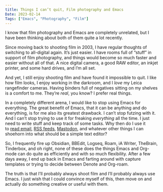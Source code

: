 ```yaml
---
title: Things I can’t quit, Film photography and Emacs
Date: 2023-02-14
Tags: ["Emacs", "Photography", "Film"]
---
```



I know that film photography and Emacs are completely unrelated, but I have been thinking about both of them quite a lot recently.

Since moving back to shooting film in 2003, I have regular thoughts of switching to all-digital again. It’s just easier. I have rooms full of “stuff” in support of film photography, and things would become so much faster and easier without all of that. A nice digital camera, a good RAW editor, an inkjet printer, and some hard drives, and I’m all set.

And yet, I still enjoy shooting film and have found it impossible to quit. I like how film looks, I enjoy working in the darkroom, and I _love_ my Leica rangefinder cameras. Having binders full of negatives sitting on my shelves is a comfort to me. They’re _real_, you know? I prefer real things.

In a completely different arena, I would like to stop using Emacs for everything. The great benefit of Emacs, that it can be anything and do everything, is for me also its greatest drawback. I can’t stop futzing with it. And I can’t stop trying to use it for freaking _everything_ all the time. I just need to write stuff and keep track of some tasks. Why then do I use it to [read email](https://www.djcbsoftware.nl/code/mu/mu4e.html), [RSS feeds](https://github.com/skeeto/elfeed), [Mastodon](https://codeberg.org/martianh/mastodon.el), and whatever other things I can shoehorn into what should be a simple text editor?

So, I frequently fire up Obsidian, BBEdit, Logseq, Roam, iA Writer, TheBrain, Tinderbox, and oh right, none of these does the things Emacs and Org-mode can do quite as efficiently and with so much flexibility. After a few days away, I end up back in Emacs and farting around with capture templates or trying to decide between Denote and Org-roam.

The truth is that I’ll probably always shoot film and I’ll probably always use Emacs. I just wish that I could convince myself of this, then move on and actually do something creative or useful with them.
